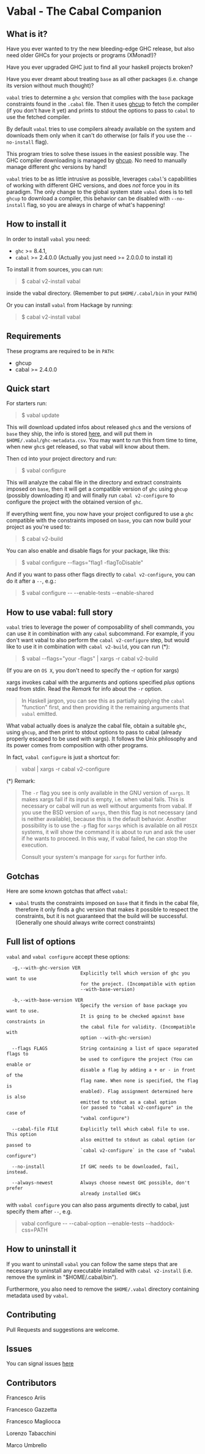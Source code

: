 # Vabal - The Cabal Companion


 What is it?
------------

Have you ever wanted to try the new bleeding-edge GHC release, but also need older GHCs for your projects or programs (XMonad!)?

Have you ever upgraded GHC just to find all your haskell projects broken?

Have you ever dreamt about treating `base` as all other packages (i.e. change its version without much thought)?

`vabal` tries to determine a `ghc` version that complies with the `base` package constraints found in the `.cabal` file.
Then it uses [ghcup](https://github.com/haskell/ghcup) to fetch the compiler (if you don't have it yet)
and prints to stdout the options to pass to `cabal` to use the fetched compiler.

By default `vabal` tries to use compilers already available on the system
and downloads them only when it can't do otherwise (or fails if you use the `--no-install` flag).

This program tries to solve these issues in the easiest possible way.
The GHC compiler downloading is managed by [ghcup](https://github.com/haskell/ghcup).
No need to manually manage different ghc versions by hand!

`vabal` tries to be as little intrusive as possible, leverages `cabal`'s capabilities of working with different GHC versions,
and does *not* force you in its paradigm.
The only change to the global system state `vabal` does is to tell `ghcup` to download a compiler,
this behavior can be disabled with `--no-install` flag, so you are always in charge of what's happening!


 How to install it
-------------------

In order to install `vabal` you need:
- `ghc` >= 8.4.1,
- `cabal` >= 2.4.0.0 (Actually you just need >= 2.0.0.0 to install it)

To install it from sources, you can run:
> $ cabal v2-install vabal

inside the vabal directory.
(Remember to put `$HOME/.cabal/bin` in your `PATH`)

Or you can install `vabal` from Hackage by running:
> $ cabal v2-install vabal


 Requirements
--------------

These programs are required to be in `PATH`:
- ghcup
- cabal >= 2.4.0.0


 Quick start
--------------

For starters run:
> $ vabal update

This will download updated infos about released `ghc`s and the versions of `base` they ship,
the info is stored [here](https://github.com/Franciman/vabal-ghc-metadata/blob/master/ghc-metadata.csv),
and will put them in `$HOME/.vabal/ghc-metadata.csv`.
You may want to run this from time to time, when new `ghc`s get released, so that vabal will know about them.

Then cd into your project directory and run:
> $ vabal configure

This will analyze the cabal file in the directory and extract constraints imposed on `base`,
then it will get a compatible version of `ghc` using `ghcup` (possibly downloading it)
and will finally run `cabal v2-configure` to configure the project with the obtained version of `ghc`.

If everything went fine, you now have your project configured to use a `ghc` compatible
with the constraints imposed on `base`, you can now build your project as you're used to:
> $ cabal v2-build

You can also enable and disable flags for your package, like this:
> $ vabal configure --flags="flag1 -flagToDisable"

And if you want to pass other flags directly to `cabal v2-configure`,
you can do it after a `--`, e.g.:
> $ vabal configure -- --enable-tests --enable-shared


How to use vabal: full story
----------------------------

`vabal` tries to leverage the power of composability of shell commands,
you can use it in combination with any `cabal` subcommand.
For example, if you don't want vabal to also perform the `cabal v2-configure` step,
but would like to use it in combination with `cabal v2-build`, you can run (*):
> $ vabal --flags="your -flags" | xargs -r cabal v2-build

(If you are on `OS X`, you don't need to specify the -r option for xargs)

xargs invokes cabal with the arguments and options specified *plus* options read from stdin.
Read the *Remark* for info about the `-r` option.

> In Haskell jargon, you can see this as partially applying the `cabal` "function" first,
> and then providing it the remaining arguments that `vabal` emitted.

What vabal actually does is analyze the cabal file, obtain a suitable `ghc`, using `ghcup`, and then print to stdout
options to pass to cabal (already properly escaped to be used with xargs).
It follows the Unix philosophy and its power comes from composition with other programs.

In fact, `vabal configure` is just a shortcut for:
> vabal | xargs -r cabal v2-configure

(*) Remark: 
> The `-r` flag you see is only available in the GNU version of `xargs`. It makes xargs fail if its input is empty,
> i.e. when vabal fails. This is necessary or cabal will run as well without arguments from vabal.
> If you use the BSD version of `xargs`, then this flag is not necessary (and is neither available),
> because this is the default behavior.
> Another possibility is to use the `-p` flag for `xargs` which is available on all `POSIX` systems,
> it will show the command it is about to run and ask the user if he wants to proceed. In this way,
> if vabal failed, he can stop the execution.
> 
> Consult your system's manpage for `xargs` for further info.


 Gotchas
----------

Here are some known gotchas that affect `vabal`:
- `vabal` trusts the constraints imposed on `base` that it finds in the cabal file,
therefore it only finds a ghc version that makes it possible to respect the constraints,
but it is not guaranteed that the build will be successful. (Generally one should always write correct constraints)


 Full list of options
---------------------

`vabal` and `vabal configure` accept these options:

```
  -g,--with-ghc-version VER
                           Explicitly tell which version of ghc you want to use
                           for the project. (Incompatible with option
                           --with-base-version)
                           
  -b,--with-base-version VER
                           Specify the version of base package you want to use.
                           It is going to be checked against base constraints in
                           the cabal file for validity. (Incompatible with
                           option --with-ghc-version)
                           
  --flags FLAGS            String containing a list of space separated flags to
                           be used to configure the project (You can enable or
                           disable a flag by adding a + or - in front of the
                           flag name. When none is specified, the flag is
                           enabled). Flag assignment determined here is also
                           emitted to stdout as a cabal option
                           (or passed to "cabal v2-configure" in the case of
                           "vabal configure")
                           
  --cabal-file FILE        Explicitly tell which cabal file to use. This option
                           also emitted to stdout as cabal option (or passed to
                           `cabal v2-configure` in the case of "vabal configure")
  
  --no-install             If GHC needs to be downloaded, fail, instead.
  
  --always-newest          Always choose newest GHC possible, don't prefer
                           already installed GHCs
```

with `vabal configure` you can also pass arguments directly to cabal,
just specify them after `--`, e.g.
> vabal configure -- --cabal-option --enable-tests --haddock-css=PATH


 How to uninstall it
--------------------

If you want to uninstall `vabal` you can follow the same steps
that are necessary to uninstall any executable installed with `cabal v2-install`
(i.e. remove the symlink in "$HOME/.cabal/bin").

Furthermore, you also need to remove the `$HOME/.vabal` directory
containing metadata used by `vabal`.


 Contributing
--------------

Pull Requests and suggestions are welcome.


 Issues
--------

You can signal issues [here](https://github.com/Franciman/vabal/issues)


 Contributors
--------------

Francesco Ariis

Francesco Gazzetta

Francesco Magliocca

Lorenzo Tabacchini

Marco Umbrello

